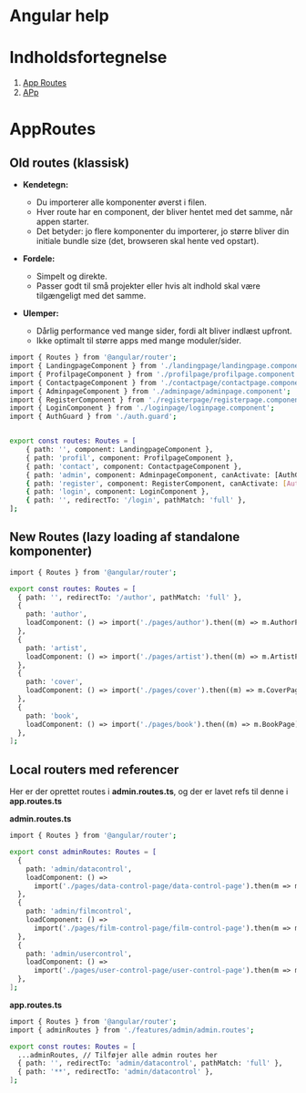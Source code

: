 # Angular help

# Indholdsfortegnelse
1. [App Routes](#approutes)
2. [APp](#app)

# AppRoutes
## Old routes (klassisk)

- **Kendetegn:**
    - Du importerer alle komponenter øverst i filen.   
    - Hver route har en component, der bliver hentet med det samme, når appen starter.   
    - Det betyder: jo flere komponenter du importerer, jo større bliver din initiale bundle size (det, browseren skal hente ved opstart).   

- **Fordele:**   
    - Simpelt og direkte.   
    - Passer godt til små projekter eller hvis alt indhold skal være tilgængeligt med det samme.   

- **Ulemper:**   
    - Dårlig performance ved mange sider, fordi alt bliver indlæst upfront.   
    - Ikke optimalt til større apps med mange moduler/sider.   

```bash
import { Routes } from '@angular/router';
import { LandingpageComponent } from './landingpage/landingpage.component';
import { ProfilpageComponent } from './profilpage/profilpage.component';
import { ContactpageComponent } from './contactpage/contactpage.component';
import { AdminpageComponent } from './adminpage/adminpage.component';
import { RegisterComponent } from './registerpage/registerpage.component';
import { LoginComponent } from './loginpage/loginpage.component';
import { AuthGuard } from './auth.guard';


export const routes: Routes = [
    { path: '', component: LandingpageComponent },
    { path: 'profil', component: ProfilpageComponent },
    { path: 'contact', component: ContactpageComponent },
    { path: 'admin', component: AdminpageComponent, canActivate: [AuthGuard] },
    { path: 'register', component: RegisterComponent, canActivate: [AuthGuard] },
    { path: 'login', component: LoginComponent },
    { path: '', redirectTo: '/login', pathMatch: 'full' },
];
```

## New Routes (lazy loading af standalone komponenter)
```bash
import { Routes } from '@angular/router';

export const routes: Routes = [
  { path: '', redirectTo: '/author', pathMatch: 'full' },
  {
    path: 'author',
    loadComponent: () => import('./pages/author').then((m) => m.AuthorPage),
  },
  {
    path: 'artist',
    loadComponent: () => import('./pages/artist').then((m) => m.ArtistPage),
  },
  {
    path: 'cover',
    loadComponent: () => import('./pages/cover').then((m) => m.CoverPage),
  },
  {
    path: 'book',
    loadComponent: () => import('./pages/book').then((m) => m.BookPage),
  },
];
```

## Local routers med referencer
Her er der oprettet routes i **admin.routes.ts**, og der er lavet refs til denne i **app.routes.ts**

**admin.routes.ts**
```bash
import { Routes } from '@angular/router';

export const adminRoutes: Routes = [
  {
    path: 'admin/datacontrol',
    loadComponent: () =>
      import('./pages/data-control-page/data-control-page').then(m => m.DataControlPage),
  },
  {
    path: 'admin/filmcontrol',
    loadComponent: () =>
      import('./pages/film-control-page/film-control-page').then(m => m.FilmControlPage),
  },
  {
    path: 'admin/usercontrol',
    loadComponent: () =>
      import('./pages/user-control-page/user-control-page').then(m => m.UserControlPage),
  },
];
```


**app.routes.ts**
```bash
import { Routes } from '@angular/router';
import { adminRoutes } from './features/admin/admin.routes';

export const routes: Routes = [
  ...adminRoutes, // Tilføjer alle admin routes her
  { path: '', redirectTo: 'admin/datacontrol', pathMatch: 'full' },
  { path: '**', redirectTo: 'admin/datacontrol' },
];
```
